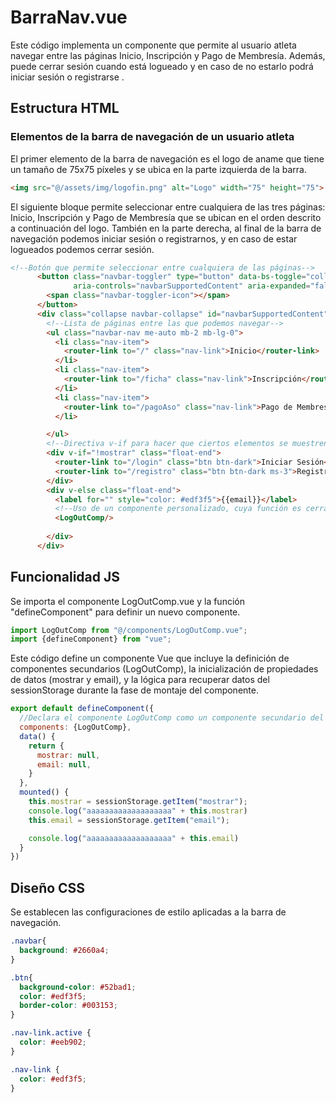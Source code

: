 # BarraNav.vue

Este código implementa un componente que permite al usuario atleta navegar entre las páginas Inicio, Inscripción y Pago de Membresía. Además, puede cerrar sesión cuando está logueado y en caso de no estarlo podrá iniciar sesión o registrarse .

## Estructura HTML

### Elementos de la barra de navegación de un usuario atleta

El primer elemento de la barra de navegación es el logo de aname que tiene un tamaño de 75x75 píxeles y se ubica en la parte izquierda de la barra.

```html
<img src="@/assets/img/logofin.png" alt="Logo" width="75" height="75">
```
El siguiente bloque permite seleccionar entre cualquiera de las tres páginas: Inicio, Inscripción y Pago de Membresía que se ubican en el orden descrito a continuación del logo. También en la parte derecha, al final de la barra de navegación podemos iniciar sesión o registrarnos, y en caso de estar logueados podemos cerrar sesión.  

```html
<!--Botón que permite seleccionar entre cualquiera de las páginas-->
      <button class="navbar-toggler" type="button" data-bs-toggle="collapse" data-bs-target="#navbarSupportedContent"
              aria-controls="navbarSupportedContent" aria-expanded="false" aria-label="Toggle navigation">
        <span class="navbar-toggler-icon"></span>
      </button>
      <div class="collapse navbar-collapse" id="navbarSupportedContent">
        <!--Lista de páginas entre las que podemos navegar-->
        <ul class="navbar-nav me-auto mb-2 mb-lg-0">
          <li class="nav-item">
            <router-link to="/" class="nav-link">Inicio</router-link>
          </li>
          <li class="nav-item">
            <router-link to="/ficha" class="nav-link">Inscripción</router-link>
          </li>
          <li class="nav-item">
            <router-link to="/pagoAso" class="nav-link">Pago de Membresía</router-link>
          </li>

        </ul>
        <!--Directiva v-if para hacer que ciertos elementos se muestren o no, dependiendo del valor de la variable "mostrar".-->
        <div v-if="!mostrar" class="float-end">
          <router-link to="/login" class="btn btn-dark">Iniciar Sesión</router-link>
          <router-link to="/registro" class="btn btn-dark ms-3">Registrarse</router-link>
        </div>
        <div v-else class="float-end">
          <label for="" style="color: #edf3f5">{{email}}</label>
          <!--Uso de un componente personalizado, cuya función es cerrar sesión-->
          <LogOutComp/>
       
        </div>
      </div>
```
## Funcionalidad JS

Se importa el componente LogOutComp.vue y la función "defineComponent" para definir un nuevo componente.

```javascript
import LogOutComp from "@/components/LogOutComp.vue";
import {defineComponent} from "vue";
```

Este código define un componente Vue que incluye la definición de componentes secundarios (LogOutComp), la inicialización de propiedades de datos (mostrar y email), y la lógica para recuperar datos del sessionStorage durante la fase de montaje del componente.

```javascript
export default defineComponent({
  //Declara el componente LogOutComp como un componente secundario del componente actual. Así, el componente LogOutComp puede ser utilizado dentro del componente actual.
  components: {LogOutComp},
  data() {
    return {
      mostrar: null,
      email: null,
    }
  },
  mounted() {
    this.mostrar = sessionStorage.getItem("mostrar");
    console.log("aaaaaaaaaaaaaaaaaaa" + this.mostrar)
    this.email = sessionStorage.getItem("email");

    console.log("aaaaaaaaaaaaaaaaaaa" + this.email)
  }
})
```

## Diseño CSS

Se establecen las configuraciones de estilo aplicadas a la barra de navegación.

```css
.navbar{
  background: #2660a4;
}

.btn{
  background-color: #52bad1;
  color: #edf3f5;
  border-color: #003153;
}

.nav-link.active {
  color: #eeb902;
}

.nav-link {
  color: #edf3f5;
}
```
